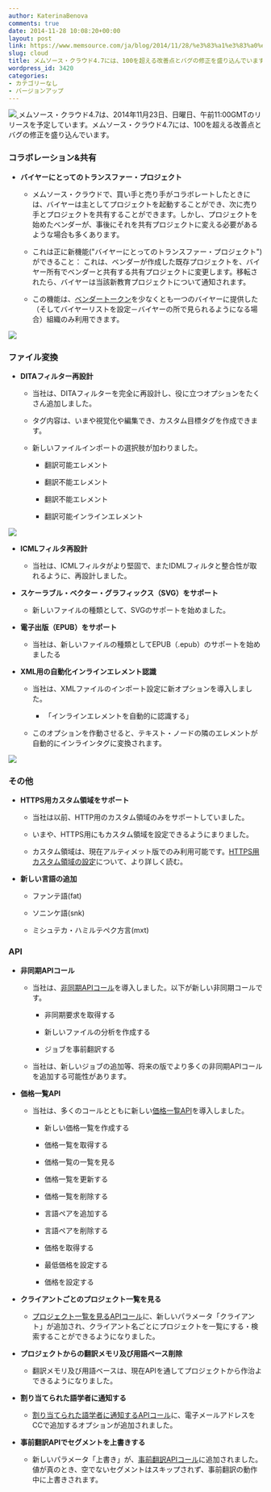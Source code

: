 ```yaml
---
author: KaterinaBenova
comments: true
date: 2014-11-28 10:08:20+00:00
layout: post
link: https://www.memsource.com/ja/blog/2014/11/28/%e3%83%a1%e3%83%a0%e3%82%bd%e3%83%bc%e3%82%b9%e3%83%bb%e3%82%af%e3%83%a9%e3%82%a6%e3%83%894-7%e3%81%ab%e3%81%af%e3%80%81100%e3%82%92%e8%b6%85%e3%81%88%e3%82%8b%e6%94%b9%e5%96%84%e7%82%b9%e3%81%a8/
slug: cloud
title: メムソース・クラウド4.7には、100を超える改善点とバグの修正を盛り込んでいます。
wordpress_id: 3420
categories:
- カテゴリーなし
- バージョンアップ
---
```


[ ![ ](/wp-content/uploads/2014/04/cloud-logo-221x100-3.png)   ](http://www.memsource.com/)
メムソース・クラウド4.7は、2014年11月23日、日曜日、午前11:00GMTのリリースを予定しています。メムソース・クラウド4.7には、100を超える改善点とバグの修正を盛り込んでいます。


### コラボレーション&共有





	
  * **バイヤーにとってのトランスファー・プロジェクト**


	
    * メムソース・クラウドで、買い手と売り手がコラボレートしたときには、バイヤーは主としてプロジェクトを起動することができ、次に売り手とプロジェクトを共有することができます。しかし、プロジェクトを始めたベンダーが、事後にそれを共有プロジェクトに変える必要があるような場合も多くあります。

	
    * これは正に新機能("バイヤーにとってのトランスファー・プロジェクト")ができること： これは、ベンダーが作成した既存プロジェクトを、バイヤー所有でベンダーと共有する共有プロジェクトに変更します。移転されたら、バイヤーは当該新教育プロジェクトについて通知されます。

	
    * この機能は、[ベンダートークン](http://wiki.memsource.com/wiki/Sharing#Vendor_Token)を少なくとも一つのバイヤーに提供した（そしてバイヤーリストを設定－バイヤーの所で見られるようになる場合）組織のみ利用できます。



[![](/wp-content/uploads/2014/11/Transfer-Project-to-Buyer-300x118.png)](/wp-content/uploads/2014/11/Transfer-Project-to-Buyer.png)


### ファイル変換





	
  * **DITAフィルター再設計**


	
    * 当社は、DITAフィルターを完全に再設計し、役に立つオプションをたくさん追加しました。

	
    * タグ内容は、いまや視覚化や編集でき、カスタム目標タグを作成できます。

	
    * 新しいファイルインポートの選択肢が加わりました。


	
      * 翻訳可能エレメント

	
      * 翻訳不能エレメント

	
      * 翻訳不能エレメント

	
      * 翻訳可能インラインエレメント




[![](/wp-content/uploads/2014/11/DITA-File-Import-Options-300x110.png)](/wp-content/uploads/2014/11/DITA-File-Import-Options.png)



	
  * **ICMLフィルタ再設計**


	
    * 当社は、ICMLフィルタがより堅固で、またIDMLフィルタと整合性が取れるように、再設計しました。


	
  * **スケーラブル・ベクター・グラフィックス（SVG）をサポート**


	
    * 新しいファイルの種類として、SVGのサポートを始めました。


	
  * **電子出版（EPUB）をサポート**


	
    * 当社は、新しいファイルの種類としてEPUB（.epub）のサポートを始めましたる


	
  * **XML用の自動化インラインエレメント認識**


	
    * 当社は、XMLファイルのインポート設定に新オプションを導入しました。


	
      * 「インラインエレメントを自動的に認識する」


	
    * このオプションを作動させると、テキスト・ノードの隣のエレメントが自動的にインラインタグに変換されます。



[![](/wp-content/uploads/2014/11/Identify-Elements-Automatically-for-XML-300x91.png)](/wp-content/uploads/2014/11/Identify-Elements-Automatically-for-XML.png)


### その他





	
  * **HTTPS用カスタム領域をサポート**


	
    * 当社は以前、HTTP用のカスタム領域のみをサポートしていました。

	
    * いまや、HTTPS用にもカスタム領域を設定できるようにまりました。

	
    * カスタム領域は、現在アルティメット版でのみ利用可能です。[](http://support.memsource.com/topic/is-it-possible-to-set-up-a-custom-domain-for-https)[HTTPS用カスタム領域の設定](http://support.memsource.com/topic/is-it-possible-to-set-up-a-custom-domain-for-https)について、より詳しく読む。


	
  * **新しい言語の追加**


	
    * ファンテ語(fat) 

	
    * ソニンケ語(snk) 

	
    * ミシュテカ・ハミルテペク方言(mxt) 





### API 





	
  * **非同期APIコール**


	
    * 当社は、[非同期APIコール](http://wiki.memsource.com/wiki/Memsource_API#Asynchronous_APIs)を導入しました。以下が新しい非同期コールです。


	
      * 非同期要求を取得する

	
      * 新しいファイルの分析を作成する

	
      * ジョブを事前翻訳する


	
    * 当社は、新しいジョブの追加等、将来の版でより多くの非同期APIコールを追加する可能性があります。


	
  * **価格一覧API**


	
    * 当社は、多くのコールとともに新しい[価格一覧API](http://wiki.memsource.com/wiki/Price_List_API_v2)を導入しました。


	
      * 新しい価格一覧を作成する

	
      * 価格一覧を取得する

	
      * 価格一覧の一覧を見る

	
      * 価格一覧を更新する

	
      * 価格一覧を削除する

	
      * 言語ペアを追加する

	
      * 言語ペアを削除する

	
      * 価格を取得する

	
      * 最低価格を設定する

	
      * 価格を設定する



	
  * **クライアントごとのプロジェクト一覧を見る**


	
    * [プロジェクト一覧を見るAPIコール](http://wiki.memsource.com/wiki/Project_API_v3#List_Projects)に、新しいパラメータ「クライアント」が追加され、クライアント名ごとにプロジェクトを一覧にする・検索することができるようになりました。


	
  * **プロジェクトからの翻訳メモリ及び用語ベース削除**


	
    * 翻訳メモリ及び用語ベースは、現在APIを通してプロジェクトから作治よできるようになりました。


	
  * **割り当てられた語学者に通知する**


	
    * [割り当てられた語学者に通知するAPIコール](http://wiki.memsource.com/wiki/Job_API_v6#Notify_Assigned_Linguist)に、電子メールアドレスをCCで追加するオプションが追加されました。


	
  * **事前翻訳APIでセグメントを上書きする**


	
    * 新しいパラメータ「上書き」が、[事前翻訳APIコール](http://wiki.memsource.com/wiki/Job_API_v6#Pre-translate)[](http://wiki.memsource.com/wiki/Job_API_v6#Pre-translate)に追加されました。値が真のとき、空でないセグメントはスキップされず、事前翻訳の動作中に上書きされます。



